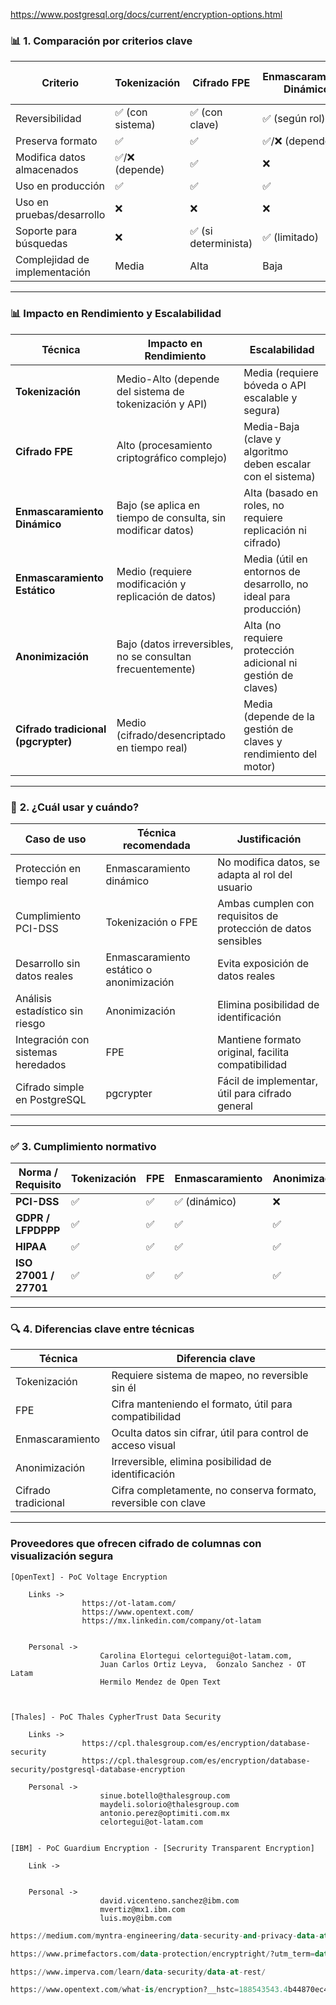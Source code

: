 

https://www.postgresql.org/docs/current/encryption-options.html

### 📊 **1. Comparación por criterios clave**

| Criterio                  | Tokenización         | Cifrado FPE           | Enmascaramiento Dinámico | Enmascaramiento Estático | Anonimización           | Cifrado tradicional (pgcrypter) |
|---------------------------|----------------------|------------------------|---------------------------|---------------------------|--------------------------|-------------------------------|
| Reversibilidad            | ✅ (con sistema)     | ✅ (con clave)         | ✅ (según rol)            | ❌                        | ❌                       | ✅ (con clave)               |
| Preserva formato          | ✅                   | ✅                     | ✅/❌ (depende)            | ✅/❌                     | ✅/❌                    | ❌                           |
| Modifica datos almacenados| ✅/❌ (depende)       | ✅                     | ❌                        | ✅                        | ✅                       | ✅                           |
| Uso en producción         | ✅                   | ✅                     | ✅                        | ❌                        | ❌                       | ✅                           |
| Uso en pruebas/desarrollo| ❌                   | ❌                     | ❌                        | ✅                        | ✅                       | ✅                           |
| Soporte para búsquedas    | ❌                   | ✅ (si determinista)   | ✅ (limitado)             | ✅ (limitado)             | ❌                       | ❌                           |
| Complejidad de implementación | Media           | Alta                   | Baja                      | Media                     | Media                    | Baja                          |

 
---

### 📊 **Impacto en Rendimiento y Escalabilidad**

| **Técnica**                 | **Impacto en Rendimiento**                                 | **Escalabilidad**                                               |
|----------------------------|-------------------------------------------------------------|------------------------------------------------------------------|
| **Tokenización**           | Medio-Alto (depende del sistema de tokenización y API)     | Media (requiere bóveda o API escalable y segura)                |
| **Cifrado FPE**            | Alto (procesamiento criptográfico complejo)                | Media-Baja (clave y algoritmo deben escalar con el sistema)     |
| **Enmascaramiento Dinámico** | Bajo (se aplica en tiempo de consulta, sin modificar datos) | Alta (basado en roles, no requiere replicación ni cifrado)      |
| **Enmascaramiento Estático** | Medio (requiere modificación y replicación de datos)        | Media (útil en entornos de desarrollo, no ideal para producción)|
| **Anonimización**          | Bajo (datos irreversibles, no se consultan frecuentemente) | Alta (no requiere protección adicional ni gestión de claves)    |
| **Cifrado tradicional (pgcrypter)** | Medio (cifrado/desencriptado en tiempo real)             | Media (depende de la gestión de claves y rendimiento del motor) |


---

### 📌 **2. ¿Cuál usar y cuándo?**

| Caso de uso                          | Técnica recomendada                     | Justificación                                                                 |
|-------------------------------------|-----------------------------------------|-------------------------------------------------------------------------------|
| Protección en tiempo real           | Enmascaramiento dinámico                | No modifica datos, se adapta al rol del usuario                              |
| Cumplimiento PCI-DSS                | Tokenización o FPE                      | Ambas cumplen con requisitos de protección de datos sensibles                |
| Desarrollo sin datos reales         | Enmascaramiento estático o anonimización| Evita exposición de datos reales                                             |
| Análisis estadístico sin riesgo     | Anonimización                           | Elimina posibilidad de identificación                                        |
| Integración con sistemas heredados  | FPE                                     | Mantiene formato original, facilita compatibilidad                           |
| Cifrado simple en PostgreSQL        | pgcrypter                               | Fácil de implementar, útil para cifrado general                              |

---

### ✅ **3. Cumplimiento normativo**

| Norma / Requisito        | Tokenización | FPE | Enmascaramiento | Anonimización | Cifrado tradicional |
|--------------------------|--------------|-----|------------------|----------------|----------------------|
| **PCI-DSS**              | ✅           | ✅  | ✅ (dinámico)     | ❌              | ✅                   |
| **GDPR / LFPDPPP**       | ✅           | ✅  | ✅               | ✅              | ✅                   |
| **HIPAA**                | ✅           | ✅  | ✅               | ✅              | ✅                   |
| **ISO 27001 / 27701**    | ✅           | ✅  | ✅               | ✅              | ✅                   |

---

### 🔍 **4. Diferencias clave entre técnicas**

| Técnica           | Diferencia clave                                                                 |
|-------------------|----------------------------------------------------------------------------------|
| Tokenización      | Requiere sistema de mapeo, no reversible sin él                                 |
| FPE               | Cifra manteniendo el formato, útil para compatibilidad                          |
| Enmascaramiento   | Oculta datos sin cifrar, útil para control de acceso visual                     |
| Anonimización     | Irreversible, elimina posibilidad de identificación                             |
| Cifrado tradicional| Cifra completamente, no conserva formato, reversible con clave                 |

---

### Proveedores que ofrecen cifrado de columnas con visualización segura
```
[OpenText] - PoC Voltage Encryption

	Links -> 	
				https://ot-latam.com/
				https://www.opentext.com/
				https://mx.linkedin.com/company/ot-latam
				
			 
	Personal ->  
					Carolina Elortegui celortegui@ot-latam.com, 
					Juan Carlos Ortiz Leyva,  Gonzalo Sanchez - OT Latam 
					Hermilo Mendez de Open Text 

	

[Thales] - PoC Thales CypherTrust Data Security

	Links -> 
				https://cpl.thalesgroup.com/es/encryption/database-security
				https://cpl.thalesgroup.com/es/encryption/database-security/postgresql-database-encryption
	
	Personal ->
					sinue.botello@thalesgroup.com
					maydeli.solorio@thalesgroup.com
					antonio.perez@optimiti.com.mx
					celortegui@ot-latam.com
					
					
[IBM] - PoC Guardium Encryption - [Secrurity Transparent Encryption]

	Link -> 
					

	Personal ->
					david.vicenteno.sanchez@ibm.com
					mvertiz@mx1.ibm.com
					luis.moy@ibm.com

```


```sql
https://medium.com/myntra-engineering/data-security-and-privacy-data-at-rest-encryption-approaches-eb4977b5d723

https://www.primefactors.com/data-protection/encryptright/?utm_term=data%20at%20rest%20encryption&utm_campaign=Encryption&utm_source=adwords&utm_medium=ppc&hsa_acc=2387905330&hsa_cam=10151999730&hsa_grp=102556252035&hsa_ad=438979470922&hsa_src=g&hsa_tgt=kwd-326727796234&hsa_kw=data%20at%20rest%20encryption&hsa_mt=e&hsa_net=adwords&hsa_ver=3&gad_source=1&gad_campaignid=10151999730&gbraid=0AAAAAD_ndveZpBFEgTT51Rie3qESsjhkZ&gclid=CjwKCAjw7fzDBhA7EiwAOqJkh2ebxKMUi6BPWfrhK1aO8mxtw4rFW_hLhMIqiQAlnQw-my3trEoUpRoCg9kQAvD_BwE

https://www.imperva.com/learn/data-security/data-at-rest/

https://www.opentext.com/what-is/encryption?__hstc=188543543.4b44870ec4a577029c49e44b73bd3bee.1692576000803.1692576000804.1692576000805.1&__hssc=188543543.1.1692576000806&__hsfp=954974628
```
